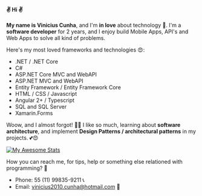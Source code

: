 #### ✌ Hi ✌

**My name is Vinicius Cunha**, and I'm **in love** about technology 💖. I'm a **software developer** for 2 years, and I enjoy build Mobile Apps, API's and Web Apps to solve all kind of problems.

Here's my most loved frameworks and technologies 😍:

- .NET / .NET Core
- C#
- ASP.NET Core MVC and WebAPI
- ASP.NET MVC and WebAPI
- Entity Framework / Entity Framework Core
- HTML / CSS / Javascript
- Angular 2+ / Typescript
- SQL and SQL Server
- Xamarin.Forms

Woow, and I almost forgot! 🤦‍♂️ I like so much, learning about **software architecture**, and implement **Design Patterns / architectural patterns** in my projects. 💕😍 

[![My Awesome Stats](https://awesome-github-stats.azurewebsites.net/user-stats/vihhcunha?cardType=github&theme=github-dark)](https://git.io/awesome-stats-card)

How you can reach me, for tips, help or something else relationed with programming? 🤝
- Phone: 55 (11) 99835-9211 📞
- Email: vinicius2010.cunha@hotmail.com 📩
